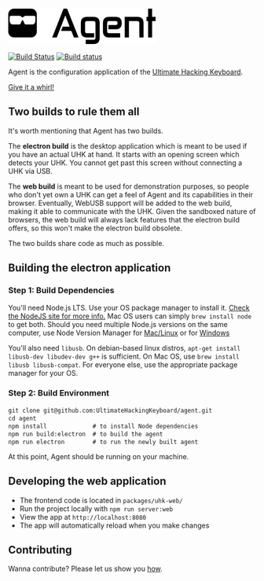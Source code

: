 ![Agent logo & text](https://raw.githubusercontent.com/UltimateHackingKeyboard/agent/master/packages/uhk-web/src/assets/images/agent-logo-with-text.png)

[![Build Status](https://travis-ci.org/UltimateHackingKeyboard/agent.svg?branch=master)](https://travis-ci.org/UltimateHackingKeyboard/agent)
[![Build status](https://ci.appveyor.com/api/projects/status/4flvi969t4lgwwk6?svg=true)](https://ci.appveyor.com/project/mondalaci/agent)

Agent is the configuration application of the [Ultimate Hacking Keyboard](https://ultimatehackingkeyboard.com/).

[Give it a whirl!](http://ultimatehackingkeyboard.github.io/agent/)

## Two builds to rule them all

It's worth mentioning that Agent has two builds.

The **electron build** is the desktop application which is meant to be used if you have an actual UHK at hand. It starts with an opening screen which detects your UHK. You cannot get past this screen without connecting a UHK via USB.

The **web build** is meant to be used for demonstration purposes, so people who don't yet own a UHK can get a feel of Agent and its capabilities in their browser. Eventually, WebUSB support will be added to the web build, making it able to communicate with the UHK. Given the sandboxed nature of browsers, the web build will always lack features that the electron build offers, so this won't make the electron build obsolete.

The two builds share code as much as possible.

## Building the electron application

### Step 1: Build Dependencies

You'll need Node.js LTS. Use your OS package manager to install it. [Check the NodeJS site for more info.](https://nodejs.org/en/download/package-manager/ "Installing Node.js via package manager") Mac OS users can simply `brew install node` to get both. Should you need multiple Node.js versions on the same computer, use Node Version Manager for [Mac/Linux](https://github.com/creationix/nvm) or for [Windows](https://github.com/coreybutler/nvm-windows)

You'll also need `libusb`.
On debian-based linux distros, `apt-get install libusb-dev libudev-dev g++` is sufficient.
On Mac OS, use `brew install libusb libusb-compat`.
For everyone else, use the appropriate package manager for your OS.

### Step 2: Build Environment

```
git clone git@github.com:UltimateHackingKeyboard/agent.git
cd agent
npm install             # to install Node dependencies
npm run build:electron  # to build the agent
npm run electron        # to run the newly built agent
```

At this point, Agent should be running on your machine.

## Developing the web application

- The frontend code is located in `packages/uhk-web/`
- Run the project locally with `npm run server:web`
- View the app at `http://localhost:8080`
- The app will automatically reload when you make changes

## Contributing

Wanna contribute? Please let us show you [how](CONTRIBUTING.md).
